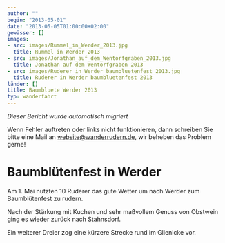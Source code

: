 ```yaml
---
author: ""
begin: "2013-05-01"
date: "2013-05-05T01:00:00+02:00"
gewässer: []
images:
- src: images/Rummel_in_Werder_2013.jpg
  title: Rummel in Werder 2013
- src: images/Jonathan_auf_dem_Wentorfgraben_2013.jpg
  title: Jonathan auf dem Wentorfgraben 2013
- src: images/Ruderer_in_Werder_baumbluetenfest_2013.jpg
  title: Ruderer in Werder baumbluetenfest 2013
länder: []
title: Baumbluete Werder 2013
typ: wanderfahrt
---
```



*Dieser Bericht wurde automatisch migriert*

Wenn Fehler auftreten oder links nicht funktionieren, dann schreiben Sie bitte eine Mail an website@wanderrudern.de, wir beheben das Problem gerne!



# Baumblütenfest in Werder


Am 1. Mai nutzten 10 Ruderer das gute Wetter um nach Werder zum Baumblütenfest zu rudern.

Nach der Stärkung mit Kuchen und sehr maßvollem Genuss von Obstwein ging es wieder zurück nach Stahnsdorf.

Ein weiterer Dreier zog eine kürzere Strecke rund im Glienicke vor.
